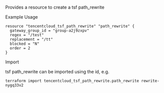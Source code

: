 Provides a resource to create a tsf path_rewrite

Example Usage

```hcl
resource "tencentcloud_tsf_path_rewrite" "path_rewrite" {
  gateway_group_id = "group-a2j9zxpv"
  regex = "/test"
  replacement = "/tt"
  blocked = "N"
  order = 2
}
```

Import

tsf path_rewrite can be imported using the id, e.g.

```
terraform import tencentcloud_tsf_path_rewrite.path_rewrite rewrite-nygq33v2
```